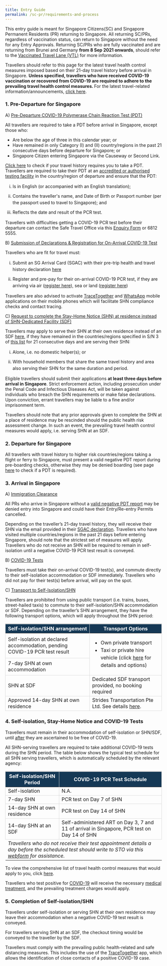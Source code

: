 ```yaml
---
title: Entry Guide
permalink: /sc-pr/requirements-and-process
---
```

This entry guide is meant for Singapore Citizens(SC) and Singapore Permanent Residents (PR) returning to Singapore. All returning SC/PRs, regardless of vaccination status, can return to Singapore without the  need for any Entry Approvals.  Returning SC/PRs who are fully vaccinated and are returning from Brunei and Germany <b>from 8 Sep 2021 onwards</b>, should refer to the <a href="/vtl/requirements-and-process">Vaccinated Travel Lane (VTL)</a> for more information. 

Travellers should refer to this page for the latest travel health control measures imposed based on their 21-day travel history before arrival in Singapore. <b>Unless specified, travellers who have received COVID-19 vaccination or recovered from COVID-19 are required to adhere to the prevailing travel health control measures. </b>For the latest travel-related information/announcements, [click here](/news-and-media/press-releases/).

<div id="PDT"></div>

### 1. Pre-Departure for Singapore

A) <u>Pre-Departure COVID-19 Polymerase Chain Reaction Test (PDT)</u>

All travellers are required to take a PDT before arrival in Singapore, except those who:
- Are below the age of three in this calendar year; or
- Have remained in only Category (I) and (II) country/regions in the past 21 consecutive days before departure for Singapore; or
- Singapore Citizen entering Singapore via the Causeway or Second Link.

<a href="/sc-pr/shn-and-swab-summary">Click here</a> to check if your travel history requires you to take a PDT.  Travellers are required to take their PDT at an [accredited or authorised testing facility](https://www.moh.gov.sg/covid-19/accreditation-bodies-for-covid-19-testing) in the country/region of departure and ensure that the PDT:



<ol style="margin-top:0px; list-style-type: lower-roman;">
<li style="margin-top:10px; margin-bottom:0px; line-height:1.5;">Is in English (or accompanied with an English translation);</li>
<li style="margin-top:10px; margin-bottom:0px; line-height:1.5;">Contains the traveller's name, and Date of Birth or Passport number (per the passport used to travel to Singapore); and</li>
<li style="margin-top:10px; margin-bottom:0px; line-height:1.5;">Reflects the date and result of the PCR test.</li>
</ol>

Travellers with difficulties getting a COVID-19 PCR test before their departure can contact the Safe Travel Office via this <a href="https://go.gov.sg/sto-enquiry">Enquiry Form</a> or 6812 5555.

<div id="SGAC"></div>

B) <u>Submission of Declarations &amp; Registration for On-Arrival COVID-19 Test</u>

Travellers who are fit for travel must:

<ol style="margin-top:0px; list-style-type: lower-roman;">
<li style="margin-top:10px; margin-bottom:0px; line-height:1.5;">Submit an SG Arrival Card (SGAC) with their pre-trip health and travel history declaration <a href="https://eservices.ica.gov.sg/sgarrivalcard/">here</a></li>
<li style="margin-top:10px; margin-bottom:0px; line-height:1.5;">Register and pre-pay for their on-arrival COVID-19 PCR test, if they are arriving via air (<a href="https://safetravel.changiairport.com/#/">register here</a>), sea or land (<a href="https://t.2c2p.com/express/parkwayshenton">register here</a>)</li>
</ol>

Travellers are also advised to activate <a href="https://www.tracetogether.gov.sg/">TraceTogether</a> and <a href="https://www.whatsapp.com/download">WhatsApp</a> mobile applications on their mobile phones which will facilitate SHN compliance checks and contact tracing. 

C) <u>Request to complete the Stay-Home Notice (SHN) at residence instead of SHN-Dedicated Facility (SDF)</u>

Travellers may apply to serve their SHN at their own residence instead of an SDF <a href="https://go.gov.sg/scproptoutsdf">here</a>, if they have remained in the countries/regions specified in S/N 3 of <a href="/sc-pr/shn-and-swab-summary">this list</a> for 21 consecutive days and are serving their SHN:
<ol style="margin-top:0px; list-style-type: lower-roman;">
<li style="margin-top:10px; margin-bottom:0px; line-height:1.5;">Alone, i.e. no domestic helper(s); or</li>
<li style="margin-top:10px; margin-bottom:0px; line-height:1.5;">With household members that share the same travel history and area also serving their SHN for the same duration and period.</li>
</ol>

Eligible travellers should submit their applications <b>at least three days before arrival in Singapore</b>. Strict enforcement action, including prosecution under the Penal Code and Infectious Diseases Act, will be taken against individuals who breach the SHN requirements or make false declarations. Upon conviction, errant travellers may be liable to a fine and/or imprisonment term. 

Travellers should note that any prior approvals given to complete the SHN at a place of residence may be rescinded should the public health risk assessment change. In such an event, the prevailing travel health control measures would apply, i.e. serving SHN at an SDF.


### 2. Departure for Singapore

All travellers with travel history to higher risk countries/regions taking a flight or ferry to Singapore, must present a valid negative PDT report during pre-boarding checks, otherwise they may be denied boarding (see page [here](/sc-pr/shn-and-swab-summary) to check if a PDT is required).


### 3. Arrival in Singapore

A) <u>Immigration Clearance</u>

All PRs who arrive in Singapore without a <a href="#PDT">valid negative PDT report</a> may be denied entry into Singapore and could have their Entry/Re-entry Permits cancelled.

Depending on the traveller’s 21-day travel history, they will receive their SHN via the email provided in their <a href="#SGAC">SGAC declaration</a>. Travellers who have visited multiple countries/regions in the past 21 days before entering Singapore, should note that the strictest set of measures will apply. Travellers who do not receive an SHN will be required to remain in self-isolation until a negative COVID-19 PCR test result is conveyed.

B) <u>COVID-19 Tests</u>

Travellers must take their on-arrival COVID-19 test(s), and commute directly to their self-isolation accommodation or SDF immediately. Travellers who did not pay for their test(s) before arrival, will pay on the spot.

C) <u>Transport to Self-Isolation/SHN</u>

Travellers are prohibited from using public transport (i.e. trains, buses, street-hailed taxis) to commute to their self-isolation/SHN accommodation or SDF. Depending on the traveller’s SHN arrangement, they have the following transport options, which will apply throughout the SHN period:
<table>
<thead>
<tr>
<th style="border-top:3px solid #D8D8D8; border-left:1px solid #D8D8D8; border-right:1px solid #D8D8D8; background-color:#153855; color:white;">Self-isolation/SHN arrangement</th>
<th style="font-size:16px;border-top:3px solid #D8D8D8; border-left:1px solid #D8D8D8; border-right:1px solid #D8D8D8; background-color:#153855; color:white;">Transport Options</th>
</tr>
</thead>
<tbody>
<tr>
    <td style="border-left:1px solid #D8D8D8;border-bottom:1px solid #D8D8D8; border-right:1px solid #D8D8D8;">Self-isolation at declared accommodation, pending COVID-19 PCR test result</td>
    <td rowspan="2" style="border-right:1px solid #D8D8D8;border-bottom:1px solid #D8D8D8;">
<ul>
<li style="font-size:16px; line-height: 1.5;">Own private transport</li>
<li style="font-size:16px; line-height: 1.5;">Taxi or private hire vehicle (click <a href="https://safetravel.ica.gov.sg/health/faq#transport">here</a> for details and options)</li>
</ul>
 </td>
 </tr>
<tr>
<td style="border-left:1px solid #D8D8D8;border-bottom:1px solid #D8D8D8; border-right:1px solid #D8D8D8;">7-day SHN at own accommodation</td>
</tr>
<tr>
<td style="border-left:1px solid #D8D8D8;border-bottom:1px solid #D8D8D8; border-right:1px solid #D8D8D8;">SHN at SDF</td>
<td style="border-left:1px solid #D8D8D8;border-bottom:1px solid #D8D8D8; border-right:1px solid #D8D8D8;">Dedicated SDF transport provided, no booking required</td>
</tr>
<tr>
<td style="border-left:1px solid #D8D8D8;border-bottom:1px solid #D8D8D8; border-right:1px solid #D8D8D8;">Approved 14-day SHN at own residence</td>
<td style="border-left:1px solid #D8D8D8;border-bottom:1px solid #D8D8D8; border-right:1px solid #D8D8D8;">Strides Transportation Pte Ltd. See details <a href="/health/faq#transportQ3">here</a>. 
</td>
</tr>
</tbody>
</table>


### 4. Self-isolation, Stay-Home Notice and COVID-19 Tests

Travellers must remain in their accommodation of self-isolation or SHN/SDF, until <u>after</u> they are ascertained to be free of COVID-19. 

All SHN-serving travellers are required to take additional COVID-19 tests during the SHN period. The table below shows the typical test schedule for all SHN serving travellers, which is automatically scheduled by the relevant agency:

<table>
<thead>
<tr>
<th style="border-top:3px solid #D8D8D8; border-left:1px solid #D8D8D8; border-right:1px solid #D8D8D8;background-color:#153855; color:white;;">Self-isolation/SHN Period</th>
<th style="font-size:16px;border-top:3px solid #D8D8D8; border-left:1px solid #D8D8D8; border-right:1px solid #D8D8D8;background-color:#153855; color:white;">COVID-19 PCR Test Schedule</th>
</tr>
</thead>
<tbody>
<tr>
    <td style="border-left:1px solid #D8D8D8;border-bottom:1px solid #D8D8D8; border-right:1px solid #D8D8D8;">Self-isolation</td>
    <td style="border-right:1px solid #D8D8D8;border-bottom:1px solid #D8D8D8;">N.A.
 </td>
 </tr>
<tr>
	<td style="border-left:1px solid #D8D8D8;border-bottom:1px solid #D8D8D8; border-right:1px solid #D8D8D8;">7-day SHN</td>
	<td style="border-left:1px solid #D8D8D8;border-bottom:1px solid #D8D8D8; border-right:1px solid #D8D8D8;">PCR test on Day 7 of SHN</td>
</tr>
<tr>
	    <td style="border-left:1px solid #D8D8D8;border-bottom:1px solid #D8D8D8; border-right:1px solid #D8D8D8;">14-day SHN at own residence</td>
		<td style="border-left:1px solid #D8D8D8;border-bottom:1px solid #D8D8D8; border-right:1px solid #D8D8D8;">PCR test on Day 14 of SHN</td>
</tr>
	<tr>
		<td style="border-left:1px solid #D8D8D8;border-bottom:1px solid #D8D8D8; border-right:1px solid #D8D8D8;">14-day SHN at an SDF</td>
		<td style="border-left:1px solid #D8D8D8;border-bottom:1px solid #D8D8D8; border-right:1px solid #D8D8D8;">Self-administered ART on Day 3, 7 and 11 of arrival in Singapore, PCR test on Day 14 of SHN</td>
</tr>
<tr>
	<td colspan="2" style="font-size:16px;"><i>Travellers who do not receive their test appointment details a day before the scheduled test should write to STO via this <a href="https://go.gov.sg/sto-enquiry">webform</a> for assistance.</i></td> 
</tr>
</tbody>
</table>

To view the comprehensive list of travel health control measures that would apply to you, click <a href="/sc-pr/shn-and-swab-summary">here</a>. 

Travellers who test positive for <a href="https://safetravel.ica.gov.sg/health/covid19-symptoms">COVID-19</a> will receive the necessary <a href="https://safetravel.ica.gov.sg/health/covidtreatment">medical treatment</a>, and the prevailing treatment charges would apply.


### 5. Completion of Self-isolation/SHN

Travellers under self-isolation or serving SHN at their own residence may leave their accommodation when a negative COVID-19 test result is conveyed. 

For travellers serving SHN at an SDF, the checkout timing would be conveyed to the traveller by the SDF.

Travellers must comply with the prevailing public health-related and safe distancing measures. This includes the use of the <a href="https://www.tracetogether.gov.sg/">TraceTogether</a> app, which allows the identification of close contacts of a positive COVID-19 case.